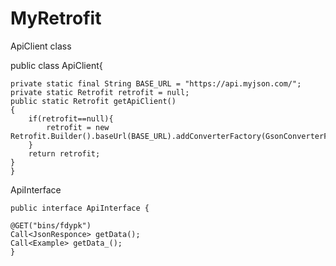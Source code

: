 # MyRetrofit
ApiClient class

public class ApiClient{

    private static final String BASE_URL = "https://api.myjson.com/";
    private static Retrofit retrofit = null;
    public static Retrofit getApiClient()
    {
        if(retrofit==null){
            retrofit = new Retrofit.Builder().baseUrl(BASE_URL).addConverterFactory(GsonConverterFactory.create()).build();
        }
        return retrofit;
    }
    }

ApiInterface
    
    public interface ApiInterface {
    
    @GET("bins/fdypk")
    Call<JsonResponce> getData();
    Call<Example> getData_();
    }
